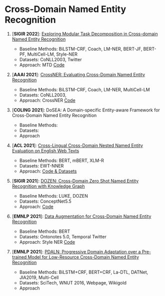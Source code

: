 # Cross-Domain Named Entity Recognition

1. [**SIGIR 2022**]: [Exploring Modular Task Decomposition in Cross-domain Named Entity Recognition](https://dl.acm.org/doi/pdf/10.1145/3477495.3531976)
	- Baseline Methods: BiLSTM-CRF, Coach, LM-NER, BERT-JF, BERT-PF, MultiCell-LM, Style-NER
	- Datasets: CoNLL2003, Twitter
	- Approach: MTD [Code](https://github.com/AIRobotZhang/MTD)
	
2. [**AAAI 2021**]: [CrossNER: Evaluating Cross-Domain Named Entity Recognition](https://arxiv.org/abs/2012.04373)
	- Baseline Methods:  BiLSTM-CRF, Coach, LM-NER, MultiCell-LM
	- Datasets: CoNLL2003, 
	- Approach: CrossNER [Code](https://github.com/zliucr/CrossNER)

3. [**COLING 2021**]: DoSEA: A Domain-specific Entity-aware Framework for Cross-Domain Named Entity Recognition
	- Baseline Methods:
	- Datasets:
	- Approach

4. [**ACL 2021**]: [Cross-Lingual Cross-Domain Nested Named Entity Evaluation on English Web Texts](https://aclanthology.org/2021.findings-acl.158/)
	- Baseline Methods: BERT, mBERT, XLM-R
	- Datasets: EWT-NNER
	- Approach: [Code & Datasets](https://github.com/bplank/nested-ner)

5. [**SIGIR 2021**]: [DOZEN: Cross-Domain Zero Shot Named Entity Recognition with Knowledge Graph](https://dl.acm.org/doi/pdf/10.1145/3404835.3463113)
	- Baseline Methods: LUKE, DOZEN
	- Datasets: ConceptNet5.5
	- Approach: [Code](https://github.com/GelliFrancesco/DOZEN)

6. [**EMNLP 2021**]: [Data Augmentation for Cross-Domain Named Entity Recognition](https://aclanthology.org/2021.emnlp-main.434.pdf)
	- Baseline Methods: BERT
	- Datasets: Ontonotes 5.0, Temporal Twitter
	- Approach: Style NER [Code](https://github.com/RiTUAL-UH/style_NER)

7. [**EMNLP 2021**]: [PDALN: Progressive Domain Adaptation over a Pre-trained Model for Low-Resource Cross-Domain Named Entity Recognition](https://aclanthology.org/2021.emnlp-main.442/)
	- Baseline Methods: BiLSTM+CRF, BERT+CRF, La-DTL, DATNet, JIA2019, Multi-Cell
	- Datasets: SciTech, WNUT 2016, Webpage, Wikigold
	- Approach

